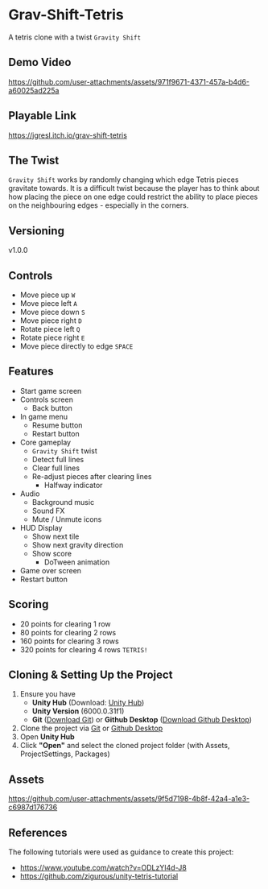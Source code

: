 ﻿# Grav-Shift-Tetris
A tetris clone with a twist `Gravity Shift`

## Demo Video


https://github.com/user-attachments/assets/971f9671-4371-457a-b4d6-a60025ad225a



## Playable Link
https://jgresl.itch.io/grav-shift-tetris

## The Twist
`Gravity Shift` works by randomly changing which edge Tetris pieces gravitate towards. It is a difficult twist because the player has to think about how placing the piece on one edge could restrict the ability to place pieces on the neighbouring edges - especially in the corners.

## Versioning
v1.0.0

## Controls
- Move piece up `W`
- Move piece left `A`
- Move piece down `S`
- Move piece right `D`
- Rotate piece left `Q`
- Rotate piece right `E`
- Move piece directly to edge `SPACE`

## Features
- Start game screen
- Controls screen
    - Back button
- In game menu
    - Resume button
    - Restart button
- Core gameplay
    - `Gravity Shift` twist
    - Detect full lines
    - Clear full lines
    - Re-adjust pieces after clearing lines
        - Halfway indicator
- Audio
    - Background music
    - Sound FX
    - Mute / Unmute icons
- HUD Display
    - Show next tile
    - Show next gravity direction
    - Show score
        - DoTween animation 
- Game over screen
-   Restart button

## Scoring
- 20 points for clearing 1 row
- 80 points for clearing 2 rows
- 160 points for clearing 3 rows
- 320 points for clearing 4 rows `TETRIS!`

## Cloning & Setting Up the Project
1. Ensure you have
	- **Unity Hub** (Download: [Unity Hub](https://unity.com/download))
	- **Unity Version** (6000.0.31f1)
	- **Git** ([Download Git](https://git-scm.com/)) or **Github Desktop** ([Download Github Desktop](https://desktop.github.com/download/))
2. Clone the project via [Git](https://docs.github.com/en/repositories/creating-and-managing-repositories/cloning-a-repository?tool=cli) or [Github Desktop](https://docs.github.com/en/repositories/creating-and-managing-repositories/cloning-a-repository?tool=desktop)
3. Open **Unity Hub**
4. Click **"Open"** and select the cloned project folder (with Assets, ProjectSettings, Packages)

## Assets
https://github.com/user-attachments/assets/9f5d7198-4b8f-42a4-a1e3-c6987d176736

## References
The following tutorials were used as guidance to create this project:
- https://www.youtube.com/watch?v=ODLzYI4d-J8
- https://github.com/zigurous/unity-tetris-tutorial
